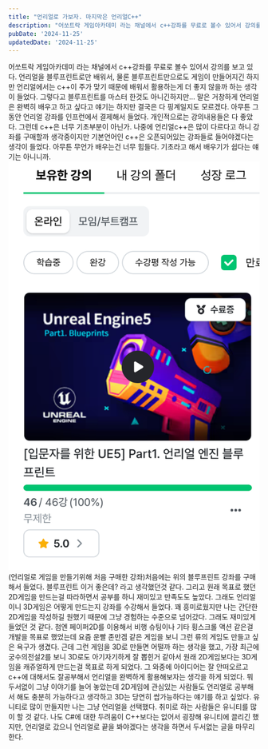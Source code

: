 ```yaml
---
title: "언리얼로 가보자. 마지막은 언리얼C++"
description: "어쏘트락 게임아카데미 라는 채널에서 c++강좌를 무료로 볼수 있어서 강의를 보고 있다. 언리얼을 블루프린트로만 배워서, 물론 블루프린트만으로도 게임이 만들어지긴 하지만 언리얼에서는 c++이 주가 맞기 때문에 배워서 활용하는게 더 좋지 않을까 하는 생각이 들었다. 그렇다고 블루프린트를 마..."
pubDate: '2024-11-25'
updatedDate: '2024-11-25'
---
```


어쏘트락 게임아카데미 라는 채널에서 c++강좌를 무료로 볼수 있어서 강의를 보고 있다. 언리얼을 블루프린트로만 배워서, 물론 블루프린트만으로도 게임이 만들어지긴 하지만 언리얼에서는 c++이 주가 맞기 때문에 배워서 활용하는게 더 좋지 않을까 하는 생각이 들었다. 그렇다고 블루프린트를 마스터 한것도 아니긴하지만… 말은 거창하게 언리얼은 완벽히 배우고 하고 싶다고 얘기는 하지만 결국은 다 핑계일지도 모르겠다.
아무튼 그동안 언리얼 강좌를 인프런에서 결제해서 들었다. 개인적으로는 강의내용들은 다 좋았다. 그런데 c++은 너무 기초부분이 아닌가. 나중에 언리얼c++은 많이 다르다고 하니 강좌를 구매할까 생각중이지만 기본언어인 c++은 오픈되어있는 강좌들로 들어야겠다는 생각이 들었다. 아무튼 무언가 배우는건 너무 힘들다. 기초라고 해서 배우기가 쉽다는 얘기는 아니니까.
![(언리얼로 게임을 만들기위해 처음 구매한 강좌)](/content/images/2024/11/DraggedImage.png)(언리얼로 게임을 만들기위해 처음 구매한 강좌)처음에는 위의 블루프린트 강좌를 구매해서 들었다. 블루프린트 이거 좋은데? 라고 생각했던것 같다.
그리고 원래 목표로 했던 2D게임을 만드는걸 따라하면서 공부를 하니 재미있고 만족도도 높았다.
그래도 언리얼이니 3D게임은 어떻게 만드는지 강좌를 수강해서 들었다. 꽤 흥미로웠지만 나는 간단한 2D게임을 작성하길 원했기 때문에 그냥 경험하는 수준으로 넘어갔다. 그래도 재미있게 들었던 것 같다.
첨엔 페이퍼2D를 이용해서 비행 슈팅이나 기타 횡스크롤 액션 같은걸 개발을 목표로 했었는데 요즘 운빨 존만겜 같은 게임을 보니 그런 류의 게임도 만들고 싶은 욕구가 생겼다. 근데 그런 게임을 3D로 만들면 어떨까 하는 생각을 했고, 가장 최근에 궁수의전설2를 보니 3D로도 아기자기하게 잘 뽑힌거 같아서 원래 2D게임보다는 3D게임을 캐쥬얼하게 만드는걸 목표로 하게 되었다. 그 와중에 아이디어는 잘 안떠오르고 c++에 대해서도 잘공부해서 언리얼을 완벽하게 활용해보자는 생각을 하게 되었다.
뭐 두서없이 그냥 이야기를 늘어 놓았는데 2D게임에 관심있는 사람들도 언리얼로 공부해서 해도 충분히 가능하다고 생각하고 3D는 당연히 쌉가능하다는 얘기를 하고 싶었다. 유니티로 많이 만들지만 나는 그냥 언리얼을 선택했다. 취미로 하는 사람들은 유니티를 많이 할 것 같다. 나도 C#에 대한 두려움이 C++보다는 없어서 굉장해 유니티에 끌리긴 했지만, 언리얼로 갔으니 언리얼로 끝을 봐야겠다는 생각을 하면서 두서없는 글을 마무리한다.